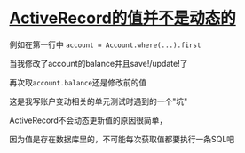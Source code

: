 # [ActiveRecord的值并不是动态的](/2019/12/active_record_not_dynamic.md)

例如在第一行中 `account = Account.where(...).first`

当我修改了account的balance并且save!/update!了

再次取`account.balance`还是修改前的值

这是我写账户变动相关的单元测试时遇到的一个"坑"

ActiveRecord不会动态更新值的原因很简单，

因为值是存在数据库里的，不可能每次获取值都要执行一条SQL吧
